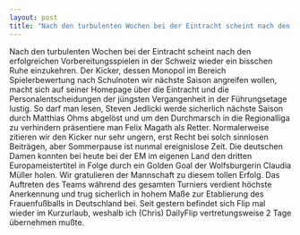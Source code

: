 ```yaml
---
layout: post
title: "Nach den turbulenten Wochen bei der Eintracht scheint nach den erfolgreichen Vorbereitungsspielen in der Schweiz wieder ein bisschen Ruhe einzukehren."
---
```


Nach den turbulenten Wochen bei der Eintracht scheint nach den erfolgreichen Vorbereitungsspielen in der Schweiz wieder ein bisschen Ruhe einzukehren. Der Kicker, dessen Monopol im Bereich Spielerbewertung nach Schulnoten wir nächste Saison angreifen wollen, macht sich auf seiner Homepage über die Eintracht und die Personalentscheidungen der jüngsten Vergangenheit in der Führungsetage lustig. So darf man lesen, Steven Jedlicki werde sicherlich nächste Saison durch Matthias Ohms abgelöst und um den Durchmarsch in die Regionalliga zu verhindern präsentiere man Felix Magath als Retter. Normalerweise zitieren wir den Kicker nur sehr ungern, erst Recht bei solch sinnlosen Beiträgen, aber Sommerpause ist nunmal ereignislose Zeit. Die deutschen Damen konnten bei heute bei der EM im eigenen Land den dritten Europameistertitel in Folge durch ein Golden Goal der Wolfsburgerin Claudia Müller holen. Wir gratulieren der Mannschaft zu diesem tollen Erfolg. Das Auftreten des Teams während des gesamten Turniers verdient höchste Anerkennung und trug sicherlich in hohem Maße zur Etablierung des Frauenfußballs in Deutschland bei. Seit gestern befindet sich Flip mal wieder im Kurzurlaub, weshalb ich (Chris) DailyFlip vertretungsweise 2 Tage übernehmen mußte.
